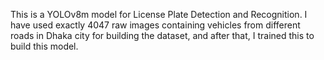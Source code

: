 This is a YOLOv8m model for License Plate Detection and Recognition. I have used exactly 4047 raw images containing vehicles from different roads in Dhaka city for building the dataset, and after that, I trained this to build this model.
